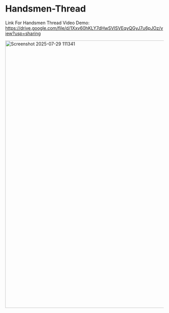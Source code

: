 # Handsmen-Thread
Link For Handsmen Thread Video Demo:
https://drive.google.com/file/d/1Xxv60hKLY7dHwSVlSVEqyQGyJ7u6pJOz/view?usp=sharing

<img width="1087" height="849" alt="Screenshot 2025-07-29 111341" src="https://github.com/user-attachments/assets/e1eb315c-92df-42a3-ac64-122536f739f6" />
